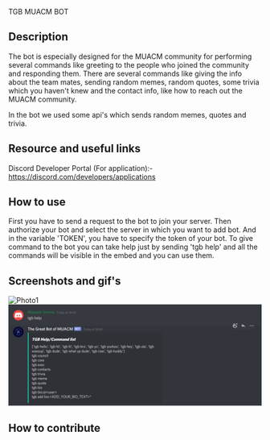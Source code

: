 TGB MUACM BOT

## Description
The bot is especially designed for the MUACM community for performing several commands
like greeting to the people who joined the community and responding them. There are several
commands like giving the info about the team mates, sending random memes, random quotes, some trivia
which you haven't knew and the contact info, like how to reach out the MUACM community.

In the bot we used some api's which sends random memes, quotes and trivia.

## Resource and useful links
Discord Developer Portal (For application):- https://discord.com/developers/applications


## How to use
First you have to send a request to the bot to join your server. Then authorize your bot and
select the server in which you want to add bot.
And in the variable 'TOKEN', you have to specify the token of your bot.
To give command to the bot you can take help just by sending 'tgb help' and all the commands
will be visible in the embed and you can use them.

## Screenshots and gif's
![Photo1](assets/Final.gif)
![Photo1](assets/help%20command.png)


## How to contribute